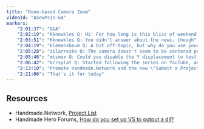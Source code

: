 ```yaml
---
title: "Room-based Camera Zoom"
videoId: "ASewPs1n-GA"
markers:
    "2:01:37": "Q&A"
    "2:02:19": "Kknewkles Q: Hi! For how long is this bliss of weekend episodes gonna continue? Got any news in the making for us?"
    "2:03:51": "Kknewkles Q: You didn't answer about the news, though"
    "2:04:19": "klemensbaum	Q: A bit off-topic, but why do you use your headphone mic rather than the nice studio mic you have on the Jeff and Casey show?"
    "2:05:28": "zilarrezko Q: The camera doesn't seem to be centered perfectly. Working as intended?"
    "2:05:46": "mtsmox Q: Could you disable the Y displacement to test your theory?"
    "2:06:42": "krrsplat Q: Started following the series on YouTube, and have made it to episode 14. Loving it so far. When I try to build solution in VS, I am unable to do so unless I put the #defines and typedefs into every file. Is this a VS thing or am I doing it wrong? Sorry for going way back [see Resources, Handmade Hero Forums]"
    "2:13:10": "Promote Handmade.Network and the new \"Submit a Project\" functionality [see Resources, Handmade.Network]"
    "2:21:06": "That's it for today"
---
```


## Resources

* Handmade.Network, [Project List](https://handmade.network/projects)
* Handmade Hero Forums, [How do you set up VS to output a dll?](https://hero.handmade.network/forums/code-discussion/t/137)
